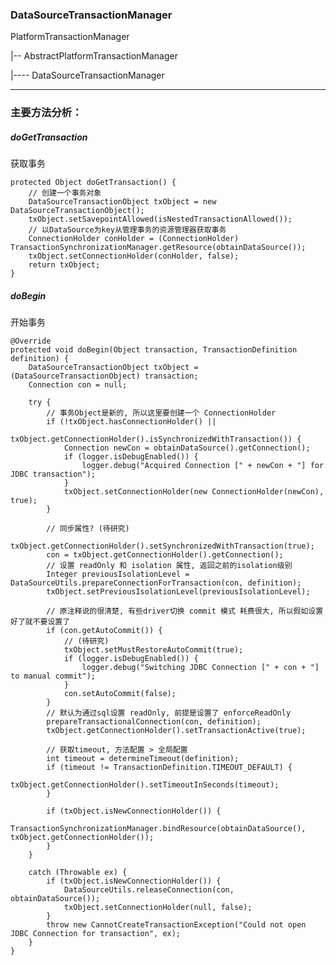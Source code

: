 ### DataSourceTransactionManager

PlatformTransactionManager

|-- AbstractPlatformTransactionManager 

|---- DataSourceTransactionManager

---

### 主要方法分析：

##### doGetTransaction

获取事务


	protected Object doGetTransaction() {
		// 创建一个事务对象
		DataSourceTransactionObject txObject = new DataSourceTransactionObject();
		txObject.setSavepointAllowed(isNestedTransactionAllowed());
		// 以DataSource为key从管理事务的资源管理器获取事务
		ConnectionHolder conHolder = (ConnectionHolder) TransactionSynchronizationManager.getResource(obtainDataSource());
		txObject.setConnectionHolder(conHolder, false);
		return txObject;
	}

##### doBegin

开始事务
	
	@Override
	protected void doBegin(Object transaction, TransactionDefinition definition) {
		DataSourceTransactionObject txObject = (DataSourceTransactionObject) transaction;
		Connection con = null;
	
		try {
			// 事务Object是新的, 所以这里要创建一个 ConnectionHolder
			if (!txObject.hasConnectionHolder() ||
					txObject.getConnectionHolder().isSynchronizedWithTransaction()) {
				Connection newCon = obtainDataSource().getConnection();
				if (logger.isDebugEnabled()) {
					logger.debug("Acquired Connection [" + newCon + "] for JDBC transaction");
				}
				txObject.setConnectionHolder(new ConnectionHolder(newCon), true);
			}
	
			// 同步属性? (待研究)
			txObject.getConnectionHolder().setSynchronizedWithTransaction(true);
			con = txObject.getConnectionHolder().getConnection();
			// 设置 readOnly 和 isolation 属性, 返回之前的isolation级别
			Integer previousIsolationLevel = DataSourceUtils.prepareConnectionForTransaction(con, definition);
			txObject.setPreviousIsolationLevel(previousIsolationLevel);
	
			// 原注释说的很清楚, 有些driver切换 commit 模式 耗费很大, 所以假如设置好了就不要设置了
			if (con.getAutoCommit()) {
				// (待研究)
				txObject.setMustRestoreAutoCommit(true);
				if (logger.isDebugEnabled()) {
					logger.debug("Switching JDBC Connection [" + con + "] to manual commit");
				}
				con.setAutoCommit(false);
			}
			// 默认为通过sql设置 readOnly, 前提是设置了 enforceReadOnly
			prepareTransactionalConnection(con, definition);
			txObject.getConnectionHolder().setTransactionActive(true);
	
			// 获取timeout, 方法配置 > 全局配置
			int timeout = determineTimeout(definition);
			if (timeout != TransactionDefinition.TIMEOUT_DEFAULT) {
				txObject.getConnectionHolder().setTimeoutInSeconds(timeout);
			}
	
			if (txObject.isNewConnectionHolder()) {
				TransactionSynchronizationManager.bindResource(obtainDataSource(), txObject.getConnectionHolder());
			}
		}
	
		catch (Throwable ex) {
			if (txObject.isNewConnectionHolder()) {
				DataSourceUtils.releaseConnection(con, obtainDataSource());
				txObject.setConnectionHolder(null, false);
			}
			throw new CannotCreateTransactionException("Could not open JDBC Connection for transaction", ex);
		}
	}
